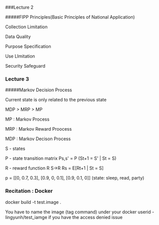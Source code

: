 ###Lecture 2

#####FIPP Principles(Basic Principles of National Application)

Collection Limitation

Data Quality

Purpose Specification

Use LImitation

Security Safeguard

### Lecture 3

#####Markov Decision Process

 Current state is only related to the previous state

MDP > MRP > MP

MP : Markov Process

MRP : Markov Reward Proocess

MDP : Markov Decison Process

S - states

P - state transition matrix  Ps,s' = P (St+1 = S' | St = S)

R - reward function R S->R Rs = E[Rt+1 | St = S]

p = [[0, 0.7, 0.3], [0.9, 0, 0.1], [0.9, 0.1, 0]] (state: sleep, read, party)

### Recitation : Docker

docker build -t test.image .

You have to name the image (tag command) under your docker userid - lingyunh/test_iamge if you have the access denied issue

##### 

